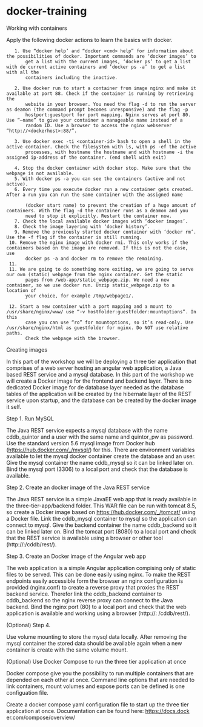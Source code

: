 # docker-training

Working with containers

Apply the following docker actions to learn the basics with docker.

       1. Use “docker help’ and “docker <cmd> help” for information about the possibilities of docker. Important commands are ‘docker images’ to
           get a list with the current images, ‘docker ps’ to get a list with de current active containers and ‘docker ps -a’ to get a list with all the
           containers including the inactive.

       2. Use docker run to start a container from image nginx and make it available at port 88. Check if the container is running by retrieving the
           website in your browser. You need the flag -d to run the server as deamon (the command prompt becomes unresponsive) and the flag -p
           hostport:guestport for port mapping. Nginx serves at port 80. Use “—name” to give your container a manageable name instead of a
           random ID. Use a browser to access the nginx webserver “http://<dockerhost>:88/”.

       3. Use docker exec -ti <container-id> bash to open a shell in the active container. Check the filesystem with ls, with ps -ef the active
           processes, with hostname the hostname and with hostname -i the assigned ip-address of the container. (end shell with exit)

       4. Stop the docker container with docker stop. Make sure that the webpage is not available.
       5. With docker ps -a you can see the containers (active and not active).
       6. Every time you execute docker run a new container gets created. After a run you can run the same container with the assigned name

           (docker start name) to prevent the creation of a huge amount of containers. With the flag -d the container runs as a deamon and you
           need to stop it explicitly. Restart the container now.
       7. Check the local available docker images with ‘docker images’.
       8. Check the image layering with ‘docker history’.
       9. Remove the previously started docker container with ‘docker rm’. Use the -f flag if the container is still running.
     10. Remove the nginx image with docker rmi. This only works if the containers based on the image are removed. If this is not the case, use
           docker ps -a and docker rm to remove the remaining.
     11.
     11. We are going to do something more exiting, we are going to serve our own (static) webpage from the nginx container. Get the static
           pages from /web-app/static_webpage.zip. We need a new container, so we use docker run. Unzip static_webpage.zip to a location of
           your choice, for example /tmp/webpage1/.

     12. Start a new container with a port mapping and a mount to /usr/share/nginx/www/ use “-v hostfolder:guestfolder:mountoptions”. In this
           case you can use “ro” for mountoptions, so it’s read-only. Use /usr/share/nginx/html as guestfolder for nginx. Do NOT use relative paths.
           Check the webpage with the browser.

Creating images

In this part of the workshop we will be deploying a three tier application that comprises of a web server hosting an angular web application, a Java
based REST service and a mysql database. In this part of the workshop we will create a Docker image for the frontend and backend layer. There
is no dedicated Docker image for de database layer needed as the database tables of the application will be created by the hibernate layer of the
REST service upon startup, and the database can be created by the docker image it self.

Step 1. Run MySQL

The Java REST service expects a mysql database with the name cddb_quintor and a user with the same name and quintor_pw as password. Use
the standard version 5.6 mysql image from Docker hub (https://hub.docker.com/_/mysql/) for this. There are environment variables available to let
the mysql docker container create the database and an user. Give the mysql container the name cddb_mysql so it can be linked later on. Bind the
mysql port (3306) to a local port and check that the database is available.

Step 2. Create an docker image of the Java REST service

The Java REST service is a simple JavaEE web app that is ready available in the three-tier-app/backend folder. This WAR file can be run with
tomcat 8.5, so create a Docker image based on https://hub.docker.com/_/tomcat/ using a Docker file. Link the cddb_mysql container to mysql so
the application can connect to mysql. Give the backend container the name cddb_backend so it can be linked later on. Bind the tomcat port
(8080) to a local port and check that the REST service is available using a browser or other tool (http://<dockerhost>:<bindport>/cddb/rest/).

Step 3. Create an Docker image of the Angular web app

The web application is a simple Angular application compising only of static files to be served. This can be done easily using nginx. To make the
REST endpoints easily accessible form the browser an nginx configuration is provided (nginx.conf) to create a reverse proxy that proxies the
REST backend service. Therefor link the cddb_backend container to cddb_backend so the nginx reverse proxy can connect to the Java
backend. Bind the nginx port (80) to a local port and check that the web application is available and working using a browser (http://<dockerhost>:
<bindport>/cddb/rest/).

(Optional) Step 4.

Use volume mounting to store the mysql data locally. After removing the mysql container the stored data should be available again when a new
container is create with the same volume mount.

(Optional) Use Docker Compose to run the three tier application at once

Docker compose give you the possibility to run multiple containers that are depended on each other at once. Command line options that are
needed to link containers, mount volumes and expose ports can be defined is one configuation file.

Create a docker compose yaml configuration file to start up the three tier application at once. Documentation can be found here: https://docs.dock
er.com/compose/overview/
